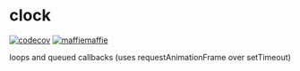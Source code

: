# clock
[![codecov](https://codecov.io/gh/maffiemaffie/interval-clock/graph/badge.svg?token=3WV6TAB2T0)](https://codecov.io/gh/maffiemaffie/interval-clock)
[![maffiemaffie](https://circleci.com/gh/maffiemaffie/interval-clock.svg?style=svg)](https://app.circleci.com/pipelines/github/maffiemaffie/interval-clock)

loops and queued callbacks (uses requestAnimationFrame over setTimeout)
